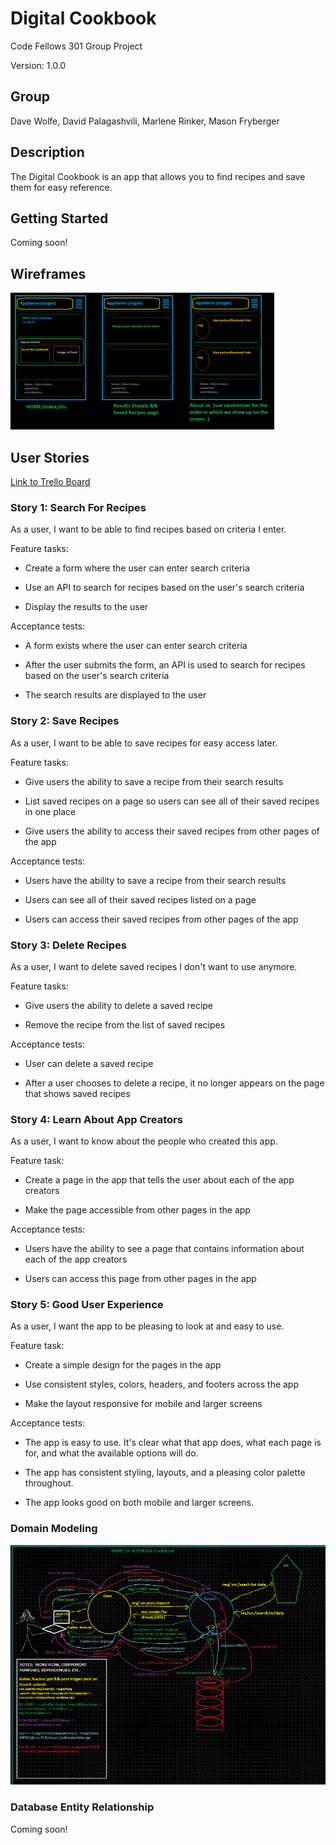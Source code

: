 # Digital Cookbook
Code Fellows 301 Group Project

Version: 1.0.0

## Group
Dave Wolfe, David Palagashvili, Marlene Rinker, Mason Fryberger

## Description
The Digital Cookbook is an app that allows you to find recipes and save them for easy reference.

## Getting Started
<!-- TODO: as app is developed, explain setup here - packages to install, what to put in the .env file, what API is used and if you need a key, maybe other things -->

Coming soon!

## Wireframes

![WireFrame](public/styles/imgs/final-wireframe.PNG)


## User Stories
[Link to Trello Board](https://trello.com/b/ZByT6NRl/super-cookbook)

### Story 1: Search For Recipes

As a user, I want to be able to find recipes based on criteria I enter.

Feature tasks: 

- Create a form where the user can enter search criteria

- Use an API to search for recipes based on the user's search criteria

- Display the results to the user

Acceptance tests:

- A form exists where the user can enter search criteria

- After the user submits the form, an API is used to search for recipes based on the user's search criteria

- The search results are displayed to the user


### Story 2: Save Recipes

As a user, I want to be able to save recipes for easy access later.

Feature tasks:
- Give users the ability to save a recipe from their search results

- List saved recipes on a page so users can see all of their saved recipes in one place

- Give users the ability to access their saved recipes from other pages of the app

Acceptance tests:
- Users have the ability to save a recipe from their search results

- Users can see all of their saved recipes listed on a page

- Users can access their saved recipes from other pages of the app

### Story 3: Delete Recipes

As a user, I want to delete saved recipes I don't want to use anymore.

Feature tasks:

- Give users the ability to delete a saved recipe

- Remove the recipe from the list of saved recipes

Acceptance tests:

- User can delete a saved recipe

- After a user chooses to delete a recipe, it no longer appears on the page that shows saved recipes

### Story 4: Learn About App Creators

As a user, I want to know about the people who created this app.

Feature task:
 - Create a page in the app that tells the user about each of the app creators

 - Make the page accessible from other pages in the app

Acceptance tests:

- Users have the ability to see a page that contains information about each of the app creators

 - Users can access this page from other pages in the app


### Story 5: Good User Experience

As a user, I want the app to be pleasing to look at and easy to use.

Feature task:
- Create a simple design for the pages in the app

- Use consistent styles, colors, headers, and footers across the app

- Make the layout responsive for mobile and larger screens

Acceptance tests:

- The app is easy to use. It's clear what that app does, what each page is for, and what the available options will do.

- The app has consistent styling, layouts, and a pleasing color palette throughout.

- The app looks good on both mobile and larger screens.

### Domain Modeling

![WRRC-Domain-Model](public/styles/imgs/wrrc-superdex-cookbook.PNG)


### Database Entity Relationship
<!-- TODO: we will have one database, need a diagram of the table? also need to mention the schema -->

Coming soon!

